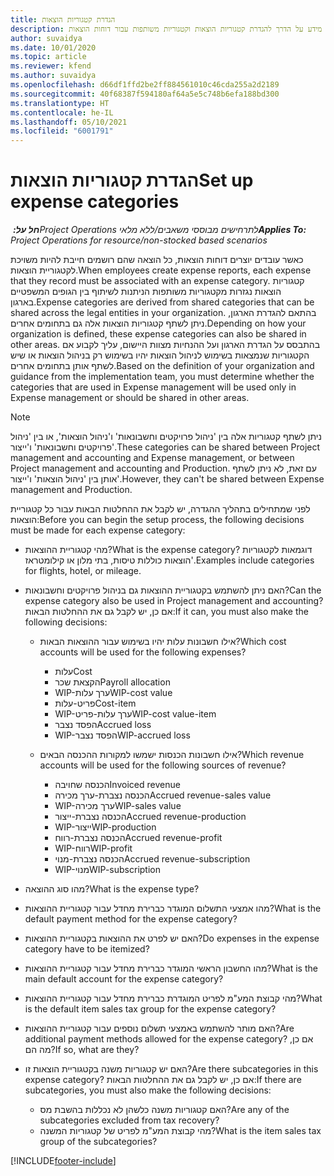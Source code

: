 ```yaml
---
title: הגדרת קטגוריות הוצאות
description: נושא זה מספק מידע על הדרך להגדרת קטגוריות הוצאות וקטגוריות משותפות עבור דוחות הוצאות.
author: suvaidya
ms.date: 10/01/2020
ms.topic: article
ms.reviewer: kfend
ms.author: suvaidya
ms.openlocfilehash: d66df1ffd2be2ff884561010c46cda255a2d2189
ms.sourcegitcommit: 40f68387f594180af64a5e5c748b6efa188bd300
ms.translationtype: HT
ms.contentlocale: he-IL
ms.lasthandoff: 05/10/2021
ms.locfileid: "6001791"
---
```

# <a name="set-up-expense-categories"></a><span data-ttu-id="b85b8-103">הגדרת קטגוריות הוצאות</span><span class="sxs-lookup"><span data-stu-id="b85b8-103">Set up expense categories</span></span>

<span data-ttu-id="b85b8-104">_**חל על:** ‏Project Operations לתרחישים מבוססי משאבים/ללא מלאי_</span><span class="sxs-lookup"><span data-stu-id="b85b8-104">_**Applies To:** Project Operations for resource/non-stocked based scenarios_</span></span>

<span data-ttu-id="b85b8-105">כאשר עובדים יוצרים דוחות הוצאות, כל הוצאה שהם רושמים חייבת להיות משויכת לקטגוריית הוצאות.</span><span class="sxs-lookup"><span data-stu-id="b85b8-105">When employees create expense reports, each expense that they record must be associated with an expense category.</span></span> <span data-ttu-id="b85b8-106">קטגוריות הוצאות נגזרות מקטגוריות משותפות הניתנות לשיתוף בין הגופים המשפטיים בארגון.</span><span class="sxs-lookup"><span data-stu-id="b85b8-106">Expense categories are derived from shared categories that can be shared across the legal entities in your organization.</span></span> <span data-ttu-id="b85b8-107">בהתאם להגדרת הארגון, ניתן לשתף קטגוריות הוצאות אלה גם בתחומים אחרים.</span><span class="sxs-lookup"><span data-stu-id="b85b8-107">Depending on how your organization is defined, these expense categories can also be shared in other areas.</span></span> <span data-ttu-id="b85b8-108">בהתבסס על הגדרת הארגון ועל ההנחיות מצוות היישום, עליך לקבוע אם הקטגוריות שנמצאות בשימוש לניהול הוצאות יהיו בשימוש רק בניהול הוצאות או שיש לשתף אותן בתחומים אחרים.</span><span class="sxs-lookup"><span data-stu-id="b85b8-108">Based on the definition of your organization and guidance from the implementation team, you must determine whether the categories that are used in Expense management will be used only in Expense management or should be shared in other areas.</span></span>

> [!NOTE]
> <span data-ttu-id="b85b8-109">ניתן לשתף קטגוריות אלה בין 'ניהול פרויקטים וחשבונאות' ו'ניהול הוצאות', או בין 'ניהול פרויקטים וחשבונאות' ו'ייצור'.</span><span class="sxs-lookup"><span data-stu-id="b85b8-109">These categories can be shared between Project management and accounting and Expense management, or between Project management and accounting and Production.</span></span> <span data-ttu-id="b85b8-110">עם זאת, לא ניתן לשתף אותן בין 'ניהול הוצאות' ו'ייצור'.</span><span class="sxs-lookup"><span data-stu-id="b85b8-110">However, they can't be shared between Expense management and Production.</span></span>

<span data-ttu-id="b85b8-111">לפני שמתחילים בתהליך ההגדרה, יש לקבל את ההחלטות הבאות עבור כל קטגוריית הוצאות:</span><span class="sxs-lookup"><span data-stu-id="b85b8-111">Before you can begin the setup process, the following decisions must be made for each expense category:</span></span>

- <span data-ttu-id="b85b8-112">מהי קטגוריית ההוצאות?</span><span class="sxs-lookup"><span data-stu-id="b85b8-112">What is the expense category?</span></span> <span data-ttu-id="b85b8-113">דוגמאות לקטגוריות הוצאות כוללות טיסות, בתי מלון או קילומטראז'.</span><span class="sxs-lookup"><span data-stu-id="b85b8-113">Examples include categories for flights, hotel, or mileage.</span></span>
- <span data-ttu-id="b85b8-114">האם ניתן להשתמש בקטגוריית ההוצאות גם בניהול פרויקטים וחשבונאות?</span><span class="sxs-lookup"><span data-stu-id="b85b8-114">Can the expense category also be used in Project management and accounting?</span></span> <span data-ttu-id="b85b8-115">אם כן, יש לקבל גם את ההחלטות הבאות:</span><span class="sxs-lookup"><span data-stu-id="b85b8-115">If it can, you must also make the following decisions:</span></span>

    - <span data-ttu-id="b85b8-116">אילו חשבונות עלות יהיו בשימוש עבור ההוצאות הבאות?</span><span class="sxs-lookup"><span data-stu-id="b85b8-116">Which cost accounts will be used for the following expenses?</span></span>

        - <span data-ttu-id="b85b8-117">עלות</span><span class="sxs-lookup"><span data-stu-id="b85b8-117">Cost</span></span>
        - <span data-ttu-id="b85b8-118">הקצאת שכר</span><span class="sxs-lookup"><span data-stu-id="b85b8-118">Payroll allocation</span></span>
        - <span data-ttu-id="b85b8-119">WIP-ערך עלות</span><span class="sxs-lookup"><span data-stu-id="b85b8-119">WIP-cost value</span></span>
        - <span data-ttu-id="b85b8-120">פריט-עלות</span><span class="sxs-lookup"><span data-stu-id="b85b8-120">Cost-item</span></span>
        - <span data-ttu-id="b85b8-121">WIP-ערך עלות-פריט</span><span class="sxs-lookup"><span data-stu-id="b85b8-121">WIP-cost value-item</span></span>
        - <span data-ttu-id="b85b8-122">הפסד נצבר</span><span class="sxs-lookup"><span data-stu-id="b85b8-122">Accrued loss</span></span>
        - <span data-ttu-id="b85b8-123">WIP-הפסד נצבר</span><span class="sxs-lookup"><span data-stu-id="b85b8-123">WIP-accrued loss</span></span>

    - <span data-ttu-id="b85b8-124">אילו חשבונות הכנסות ישמשו למקורות ההכנסה הבאים?</span><span class="sxs-lookup"><span data-stu-id="b85b8-124">Which revenue accounts will be used for the following sources of revenue?</span></span>

        - <span data-ttu-id="b85b8-125">הכנסה שחויבה</span><span class="sxs-lookup"><span data-stu-id="b85b8-125">Invoiced revenue</span></span>
        - <span data-ttu-id="b85b8-126">הכנסה נצברת-ערך מכירה</span><span class="sxs-lookup"><span data-stu-id="b85b8-126">Accrued revenue-sales value</span></span>
        - <span data-ttu-id="b85b8-127">WIP-ערך מכירה</span><span class="sxs-lookup"><span data-stu-id="b85b8-127">WIP-sales value</span></span>
        - <span data-ttu-id="b85b8-128">הכנסה נצברת-ייצור</span><span class="sxs-lookup"><span data-stu-id="b85b8-128">Accrued revenue-production</span></span>
        - <span data-ttu-id="b85b8-129">WIP-ייצור</span><span class="sxs-lookup"><span data-stu-id="b85b8-129">WIP-production</span></span>
        - <span data-ttu-id="b85b8-130">הכנסה נצברת-רווח</span><span class="sxs-lookup"><span data-stu-id="b85b8-130">Accrued revenue-profit</span></span>
        - <span data-ttu-id="b85b8-131">WIP-רווח</span><span class="sxs-lookup"><span data-stu-id="b85b8-131">WIP-profit</span></span>
        - <span data-ttu-id="b85b8-132">הכנסה נצברת-מנוי</span><span class="sxs-lookup"><span data-stu-id="b85b8-132">Accrued revenue-subscription</span></span>
        - <span data-ttu-id="b85b8-133">WIP-מנוי</span><span class="sxs-lookup"><span data-stu-id="b85b8-133">WIP-subscription</span></span>

- <span data-ttu-id="b85b8-134">מהו סוג ההוצאה?</span><span class="sxs-lookup"><span data-stu-id="b85b8-134">What is the expense type?</span></span>
- <span data-ttu-id="b85b8-135">מהו אמצעי התשלום המוגדר כברירת מחדל עבור קטגוריית ההוצאות?</span><span class="sxs-lookup"><span data-stu-id="b85b8-135">What is the default payment method for the expense category?</span></span>
- <span data-ttu-id="b85b8-136">האם יש לפרט את ההוצאות בקטגוריית ההוצאות?</span><span class="sxs-lookup"><span data-stu-id="b85b8-136">Do expenses in the expense category have to be itemized?</span></span>
- <span data-ttu-id="b85b8-137">מהו החשבון הראשי המוגדר כברירת מחדל עבור קטגוריית ההוצאות?</span><span class="sxs-lookup"><span data-stu-id="b85b8-137">What is the main default account for the expense category?</span></span>
- <span data-ttu-id="b85b8-138">מהי קבוצת המע"מ לפריט המוגדרת כברירת מחדל עבור קטגוריית ההוצאות?</span><span class="sxs-lookup"><span data-stu-id="b85b8-138">What is the default item sales tax group for the expense category?</span></span>
- <span data-ttu-id="b85b8-139">האם מותר להשתמש באמצעי תשלום נוספים עבור קטגוריית ההוצאות?</span><span class="sxs-lookup"><span data-stu-id="b85b8-139">Are additional payment methods allowed for the expense category?</span></span> <span data-ttu-id="b85b8-140">אם כן, מה הם?</span><span class="sxs-lookup"><span data-stu-id="b85b8-140">If so, what are they?</span></span>
- <span data-ttu-id="b85b8-141">האם יש קטגוריות משנה בקטגוריית הוצאות זו?</span><span class="sxs-lookup"><span data-stu-id="b85b8-141">Are there subcategories in this expense category?</span></span> <span data-ttu-id="b85b8-142">אם כן, יש לקבל גם את ההחלטות הבאות:</span><span class="sxs-lookup"><span data-stu-id="b85b8-142">If there are subcategories, you must also make the following decisions:</span></span>

    - <span data-ttu-id="b85b8-143">האם קטגוריות משנה כלשהן לא נכללות בהשבת מס?</span><span class="sxs-lookup"><span data-stu-id="b85b8-143">Are any of the subcategories excluded from tax recovery?</span></span>
    - <span data-ttu-id="b85b8-144">מהי קבוצת המע"מ לפריט של קטגוריות המשנה?</span><span class="sxs-lookup"><span data-stu-id="b85b8-144">What is the item sales tax group of the subcategories?</span></span>


[!INCLUDE[footer-include](../includes/footer-banner.md)]